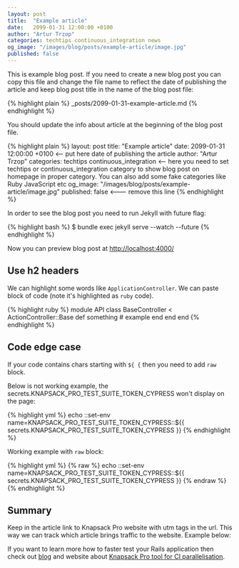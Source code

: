 ```yaml
---
layout: post
title:  "Example article"
date:   2099-01-31 12:00:00 +0100
author: "Artur Trzop"
categories: techtips continuous_integration news
og_image: "/images/blog/posts/example-article/image.jpg"
published: false
---
```


This is example blog post. If you need to create a new blog post you can copy this file and change the file name to reflect the date of publishing the article and keep blog post title in the name of the blog post file:

{% highlight plain %}
_posts/2099-01-31-example-article.md
{% endhighlight %}

You should update the info about article at the beginning of the blog post file.

{% highlight plain %}
layout: post
title:  "Example article"
date:   2099-01-31 12:00:00 +0100 <-- put here date of publishing the article
author: "Artur Trzop"
categories: techtips continuous_integration <-- here you need to set techtips or continuous_integration category
                                                to show blog post on homepage in proper category.
                                                You can also add some fake categories like Ruby JavaScript etc
og_image: "/images/blog/posts/example-article/image.jpg"
published: false <--- remove this line
{% endhighlight %}

In order to see the blog post you need to run Jekyll with future flag:

{% highlight bash %}
$ bundle exec jekyll serve --watch --future
{% endhighlight %}

Now you can preview blog post at [http://localhost:4000/](http://localhost:4000/2099/example-article)

## Use h2 headers

We can highlight some words like `ApplicationController`. We can paste block of code (note it's highlighted as `ruby` code).

{% highlight ruby %}
module API
  class BaseController < ActionController::Base
    def something
      # example
    end
  end
end
{% endhighlight %}

## Code edge case

If your code contains chars starting with `${ {` then you need to add `raw` block.

Below is not working example, the secrets.KNAPSACK_PRO_TEST_SUITE_TOKEN_CYPRESS won't display on the page:

{% highlight yml %}
echo ::set-env name=KNAPSACK_PRO_TEST_SUITE_TOKEN_CYPRESS::${{ secrets.KNAPSACK_PRO_TEST_SUITE_TOKEN_CYPRESS }}
{% endhighlight %}

Working example with `raw` block:

{% highlight yml %}
{% raw %}
echo ::set-env name=KNAPSACK_PRO_TEST_SUITE_TOKEN_CYPRESS::${{ secrets.KNAPSACK_PRO_TEST_SUITE_TOKEN_CYPRESS }}
{% endraw %}
{% endhighlight %}

## Summary

Keep in the article link to Knapsack Pro website with utm tags in the url. This way we can track which article brings traffic to the website. Example below:

If you want to learn more how to faster test your Rails application then check out <a href="/blog/">blog</a> and website about <a href="https://knapsackpro.com?utm_source=docs_knapsackpro&utm_medium=blog_post&utm_campaign=example-article">Knapsack Pro tool for CI parallelisation</a>.
